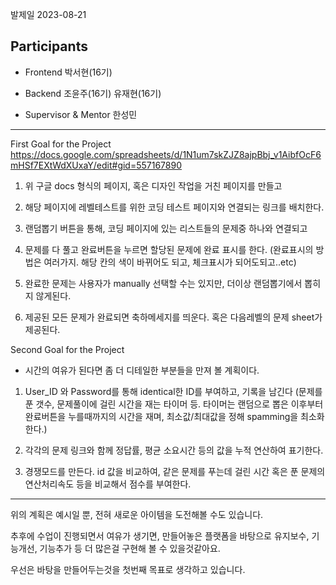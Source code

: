 발제일 2023-08-21

Participants
------------------------------------------------------------------------------------
- Frontend
박서현(16기)

- Backend
조윤주(16기)
유재현(16기)

- Supervisor & Mentor
한성민
------------------------------------------------------------------------------------

First Goal for the Project
https://docs.google.com/spreadsheets/d/1N1um7skZJZ8ajpBbj_v1AibfOcF6mHSf7EXtWdXUxaY/edit#gid=557167890
1. 위 구글 docs 형식의 페이지, 혹은 디자인 작업을 거친 페이지를 만들고

2. 해당 페이지에 레벨테스트를 위한 코딩 테스트 페이지와 연결되는 링크를 배치한다.

3. 랜덤뽑기 버튼을 통해, 코딩 페이지에 있는 리스트들의 문제중 하나와 연결되고

4. 문제를 다 풀고 완료버튼을 누르면 할당된 문제에 완료 표시를 한다. (완료표시의 방법은 여러가지. 해당 칸의 색이 바뀌어도 되고, 체크표시가 되어도되고..etc)

5. 완료한 문제는 사용자가 manually 선택할 수는 있지만, 더이상 랜덤뽑기에서 뽑히지 않게된다.

6. 제공된 모든 문제가 완료되면 축하메세지를 띄운다. 혹은 다음레벨의 문제 sheet가 제공된다.

Second Goal for the Project
- 시간의 여유가 된다면 좀 더 디테일한 부분들을 만져 볼 계획이다.
1. User_ID 와 Password를 통해 identical한 ID를 부여하고, 기록을 남긴다 (문제를 푼 갯수, 문제풀이에 걸린 시간을 재는 타이머 등. 타이머는 랜덤으로 뽑은 이후부터 완료버튼을 누를때까지의 시간을 재며, 최소값/최대값을 정해 spamming을 최소화한다.)

2. 각각의 문제 링크와 함께 정답률, 평균 소요시간 등의 값을 누적 연산하여 표기한다.

3. 경쟁모드를 만든다. id 값을 비교하여, 같은 문제를 푸는데 걸린 시간 혹은 푼 문제의 연산처리속도 등을 비교해서 점수를 부여한다.

------------------------------------------------------------------------------------

위의 계획은 예시일 뿐, 전혀 새로운 아이템을 도전해볼 수도 있습니다.

추후에 수업이 진행되면서 여유가 생기면, 만들어놓은 플랫폼을 바탕으로 유지보수, 기능개선, 기능추가 등 더 많은걸 구현해 볼 수 있을것같아요.

우선은 바탕을 만들어두는것을 첫번째 목표로 생각하고 있습니다.